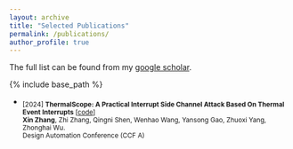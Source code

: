 ```yaml
---
layout: archive
title: "Selected Publications"
permalink: /publications/
author_profile: true
---
```

The full list can be found from my [google scholar](https://scholar.google.com/citations?user=rYAO48wAAAAJ&hl=en).

{% include base_path %}


- <sub> [2024] **ThermalScope: A Practical Interrupt Side Channel Attack Based On Thermal Event Interrupts** [[code](https://github.com/zhangxin00/thermalscope)]<br/>
   **Xin Zhang**, Zhi Zhang, Qingni Shen, Wenhao Wang, Yansong Gao, Zhuoxi Yang, Zhonghai Wu. <br/>
   Design Automation Conference (CCF A) <br/>
   
  <!--
- <sub> [2024] **TRLS: A Time Series Representation Learning Framework via Spectrogram for Medical Signal Processing** [[paper](https://arxiv.org/pdf/2401.05431.pdf)] <br/>
   Luyuan Xie, Cong Li, **Xin Zhang**, Shengfang Zhai, Yuejian Fang, Qingni Shen, Zhonghai Wu. <br/>
   International Conference on Acoustics, Speech, and Signal Processing (CCF B) <br/> 
-->
  
- <sub> [2024] **SegScope: Probing Fine-grained Interrupts via Architectural Footprints** [[paper](https://zhangxin00.github.io/files/SegScope.pdf)] [[code](https://github.com/zhangxin00/segscope/)] <br/>
   **Xin Zhang**, Zhi Zhang, Qingni Shen, Wenhao Wang, Yansong Gao, Zhuoxi Yang, Jiliang Zhang. <br/>
   International Symposium on High-Performance Computer Architecture (CCF A, AR=18.3%=75/410) <br/>
  
- <sub> [2023] **SHISRCNet: Super-resolution And Classification Network For Low-resolution Breast Cancer Histopathology Image** [[paper](https://arxiv.org/pdf/2306.14119.pdf)] [[code](https://github.com/xiely-123/SHISRCNet)]<br/>
   Luyuan Xie, Cong Li, Zirui Wang, **Xin	Zhang**, Boyan	Chen, Qingni Shen, Zhonghai Wu. <br/>
   International Conference on Medical Image Computing and Computer Assisted Intervention (CCF B) <br/> 

  

